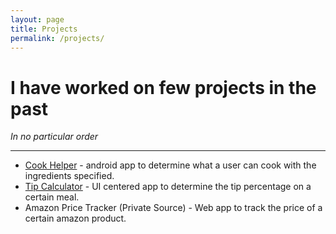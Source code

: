 ```yaml
---
layout: page
title: Projects
permalink: /projects/
---
```


# I have worked on few projects in the past
*In no particular order*

___


- [Cook Helper](https://github.com/Digized/CookHelper) - android app to determine what a user can cook with the ingredients specified.
- [Tip Calculator](https://github.com/Digized/TipCalculator) - UI centered app to determine the tip percentage on a certain meal.
- Amazon Price Tracker (Private Source) - Web app to track the price of a certain amazon product.
